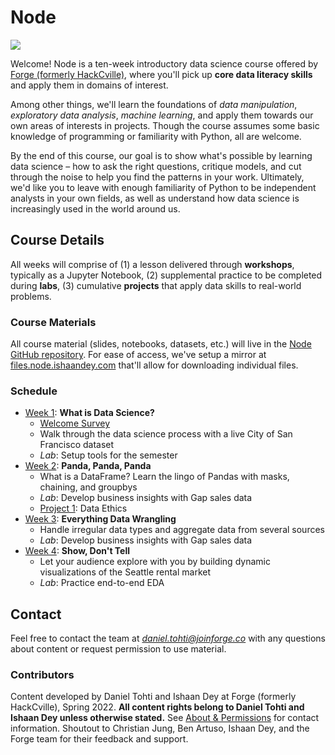 # Node
![](tools/images/forge-coral-banner.png)

Welcome! Node is a ten-week introductory data science course offered by [Forge (formerly HackCville)](https://joinforge.co/), where you'll pick up **core data literacy skills** and apply them in domains of interest.

Among other things, we'll learn the foundations of *data manipulation*, *exploratory data analysis*, *machine learning*, and apply them towards our own areas of interests in projects. Though the course assumes some basic knowledge of programming or familiarity with Python, all are welcome.

By the end of this course, our goal is to show what's possible by learning data science – how to ask the right questions, critique models, and cut through the noise to help you find the patterns in your work. Ultimately, we'd like you to leave with enough familiarity of Python to be independent analysts in your own fields, as well as understand how data science is increasingly used in the world around us.

## Course Details 
All weeks will comprise of (1) a lesson delivered through **workshops**, typically as a Jupyter Notebook, (2) supplemental practice to be completed during **labs**, (3) cumulative **projects** that apply data skills to real-world problems. 

### Course Materials
All course material (slides, notebooks, datasets, etc.) will live in the [Node GitHub repository](https://github.com/dt3zjy/node). For ease of access, we've setup a mirror at [files.node.ishaandey.com](https://files.node.ishaandey.com/) that'll allow for downloading individual files.

### Schedule
- [Week 1](./week-1): **What is Data Science?** 
    - [Welcome Survey](https://docs.google.com/forms/d/e/1FAIpQLSdAF208F9qb62flH3ai8-Av7cxoJ0RAjbqQt5bWngYuOI3HSg/viewform)
    - Walk through the data science process with a live City of San Francisco dataset
    - *Lab*: Setup tools for the semester
- [Week 2](./week-2): **Panda, Panda, Panda** 
    - What is a DataFrame? Learn the lingo of Pandas with masks, chaining, and groupbys
    - *Lab*: Develop business insights with Gap sales data
    - [Project 1](projects/project-1/): Data Ethics
- [Week 3](./week-3): **Everything Data Wrangling** 
    - Handle irregular data types and aggregate data from several sources
    - *Lab*: Develop business insights with Gap sales data
- [Week 4](./week-4): **Show, Don't Tell** 
    - Let your audience explore with you by building dynamic visualizations of the Seattle rental market
    - *Lab*: Practice end-to-end EDA
<!--
- [Week 5](./week-5): **DevOps 101** 
    - Learn industry-level practices for collaborating & publishing work: command line, git, and virtual environments
    - *Lab*: Write whimsical five-word stories with Git
    - [Project 2](projects/project-2/): Work in teams to produce exciting visuals to a non-technical audience 
- [Week 6](./week-6): **I, Robot** 
    - A conceptual introduction to AI and ML. Identify applications and build an intuition for the ML pipeline
    - *Lab*: Start the ML pipeline to predict Node student majors
- [Week 7](./week-7): **Breaking the Black Box** 
    - A visual dive into some classification methods: decision trees and k-nearest neighbors
    - *Lab*: Understand model behavior with explainable machine learning
- [Week 8](./week-8): **More Than Just Accuracy** 
    - Critically evaluate model performance through an animated approach
    - *[Project 3](./project-3) (Option 1)*: Compete with your peers on Kaggle to build the best model
- [Week 9](./week-9): **Beyond ML** 
    - Explore topics ranging from APIs, NLP, web scraping & more, taught by our PCs
    - *[Project 3](./project-3) (Option 2)*: Learn something on your own, and publish an article on Medium!
- [Week 10](./week-10): **Show and Tell** 
    - Show off your work! Show us anything you've made this semester, and we'll present what we're excited about, too.
-->
## Contact
Feel free to contact the team at *daniel.tohti@joinforge.co* with any questions about content or request permission to use material.

### Contributors
Content developed by Daniel Tohti and Ishaan Dey at Forge (formerly HackCville), Spring 2022. **All content rights belong to Daniel Tohti and Ishaan Dey unless otherwise stated.** See [About & Permissions](tools/about/ABOUT.md) for contact information. Shoutout to Christian Jung, Ben Artuso, Ishaan Dey, and the Forge team for their feedback and support.
